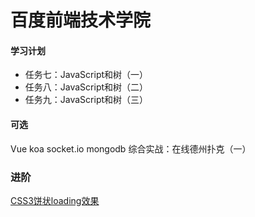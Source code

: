 # 百度前端技术学院
#### 学习计划
* 任务七：JavaScript和树（一）
* 任务八：JavaScript和树（二）
* 任务九：JavaScript和树（三）

#### 可选
Vue koa socket.io mongodb
综合实战：在线德州扑克（一）

### 进阶
 [CSS3饼状loading效果 ](http://ife.baidu.com/course/detail/id/36)

